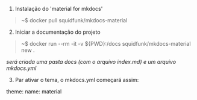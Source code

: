 1. Instalação do 'material for mkdocs'

> ~$ docker pull squidfunk/mkdocs-material

2. Iniciar a documentação do projeto

> ~$ docker run --rm -it -v ${PWD}:/docs squidfunk/mkdocs-material new .

_será criada uma pasta docs (com o arquivo index.md) e um arquivo mkdocs.yml_

3. Par ativar o tema, o mkdocs.yml começará assim:

theme:
  name: material